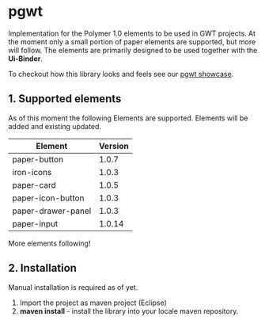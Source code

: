 # pgwt

Implementation for the Polymer 1.0 elements to be used in GWT projects.
At the moment only a small portion of paper elements are supported, but more will follow.
The elements are primarily designed to be used together with the **Ui-Binder**. 

To checkout how this library looks and feels see our [pgwt showcase](https://github.com/LuxActive/pgwt.showcase).
<br/>

## 1. Supported elements
As of this moment the following Elements are supported. Elements will be added and existing updated.

| Element		| Version	|
| --------		| -------- 	|
| paper-button	| 1.0.7		|
| iron-icons	| 1.0.3		|
| paper-card	| 1.0.5		|
| paper-icon-button	| 1.0.3		|
| paper-drawer-panel	| 1.0.3		|
| paper-input	| 1.0.14		|

More elements following!
<br/>

## 2. Installation
Manual installation is required as of yet.

1. Import the project as maven project (Eclipse)
2. **maven install** - install the library into your locale maven repository.